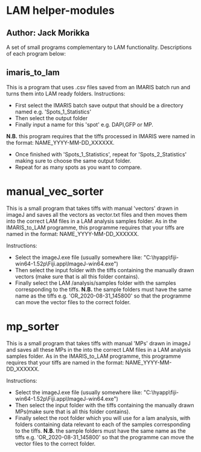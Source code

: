 # LAM helper-modules
## Author: Jack Morikka

A set of small programs complementary to LAM functionality. Descriptions of each program below:


## imaris_to_lam

This is a program that uses .csv files saved from an IMARIS batch run and turns them into LAM ready folders.
Instructions:
* First select the IMARIS batch save output that should be a directory named e.g. 'Spots_1_Statistics'
* Then select the output folder
* Finally input a name for this 'spot' e.g. DAPI,GFP or MP.

**N.B.** this program requires that the tiffs processed in IMARIS were named in the format: NAME_YYYY-MM-DD_XXXXXX.

* Once finished with 'Spots_1_Statistics', repeat for 'Spots_2_Statistics' making sure to choose the same output folder.
* Repeat for as many spots as you want to compare.

# manual_vec_sorter

This is a small program that takes tiffs with manual 'vectors' drawn in imageJ and saves all 
the vectors as vector.txt files and then moves them into the correct LAM files in a LAM analysis samples folder.
As in the IMARIS_to_LAM programme, this programme requires that your tiffs are named in 
the format: NAME_YYYY-MM-DD_XXXXXX. 

Instructions:

* Select the imageJ.exe file (usually somewhere like: "C:\hyapp\fiji-win64-1.52p\Fiji.app\ImageJ-win64.exe")
* Then select the input folder with the tiffs containing the manually drawn vectors (make sure that is all this folder contains).
* Finally select the LAM /analysis/samples folder with the samples corresponding to the tiffs. **N.B.** the sample folders must
have the same name as the tiffs e.g. 'OR_2020-08-31_145800' so that the programme can move the vector files to the correct folder.

# mp_sorter

This is a small program that takes tiffs with manual 'MPs' drawn in imageJ and saves all 
these MPs in the into the correct LAM files in a LAM analysis samples folder.
As in the IMARIS_to_LAM programme, this programme requires that your tiffs are named in 
the format: NAME_YYYY-MM-DD_XXXXXX. 

Instructions:

* Select the imageJ.exe file (usually somewhere like: "C:\hyapp\fiji-win64-1.52p\Fiji.app\ImageJ-win64.exe")
* Then select the input folder with the tiffs containing the manually drawn MPs(make sure that is all this folder contains).
* Finally select the root folder which you will use for a lam analysis, with folders containing data relevant to each of the samples corresponding to the tiffs. **N.B.** the sample folders must
have the same name as the tiffs e.g. 'OR_2020-08-31_145800' so that the programme can move the vector files to the correct folder.

